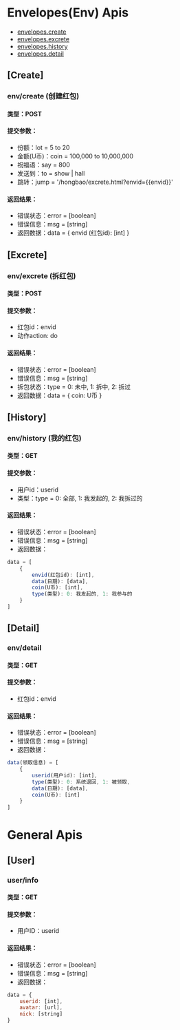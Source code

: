 # Envelopes(Env) Apis

- [envelopes.create](#create)
- [envelopes.excrete](#excrete)
- [envelopes.history](#history)
- [envelopes.detail](#detail)

## [Create]

### env/create (创建红包)

#### 类型：POST
#### 提交参数：
- 份额：lot = 5 to 20
- 金额(U币)：coin = 100,000 to 10,000,000
- 祝福语：say = 800
- 发送到：to = show | hall
- 跳转：jump = '/hongbao/excrete.html?envid={{envid}}'

#### 返回结果：
- 错误状态：error = [boolean]
- 错误信息：msg = [string]
- 返回数据：data = { envid (红包id): [int] }

## [Excrete]

### env/excrete (拆红包)

#### 类型：POST
#### 提交参数：
- 红包id：envid
- 动作action: do

#### 返回结果：
- 错误状态：error = [boolean]
- 错误信息：msg = [string]
- 拆包状态：type = 0: 未中, 1: 拆中, 2: 拆过
- 返回数据：data = { coin: U币 }

## [History]

### env/history (我的红包)

#### 类型：GET
#### 提交参数：
- 用户id：userid
- 类型：type = 0: 全部, 1: 我发起的, 2: 我拆过的

#### 返回结果：
- 错误状态：error = [boolean]
- 错误信息：msg = [string]
- 返回数据：
``` javascript
data = [
    {
        envid(红包id): [int],
        data(日期): [data],
        coin(U币): [int],
        type(类型): 0: 我发起的, 1: 我参与的
    }
]
```

## [Detail]

### env/detail

#### 类型：GET
#### 提交参数：
- 红包id：envid

#### 返回结果：
- 错误状态：error = [boolean]
- 错误信息：msg = [string]
- 返回数据：
``` javascript
data(领取信息) = [
    {
        userid(用户id): [int],
        type(类型): 0: 系统退回, 1: 被领取,
        data(日期): [data],
        coin(U币): [int]
    }
]
```


# General Apis

## [User]

### user/info

#### 类型：GET
#### 提交参数：
- 用户ID：userid

#### 返回结果：
- 错误状态：error = [boolean]
- 错误信息：msg = [string]
- 返回数据：
``` javascript
data = {
    userid: [int],
    avatar: [url],
    nick: [string]
}
```
